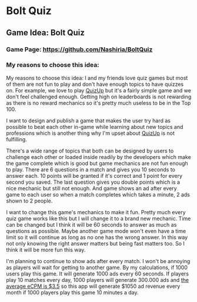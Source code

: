 # Bolt Quiz

## Game Idea: Bolt Quiz
### Game Page: https://github.com/Nashiria/BoltQuiz
### My reasons to choose this idea: 

My reasons to choose this idea:
I and my friends love quiz games but most of them are not fun to play and don't have enough topics to have quizzes on. For example, we love to play [QuizUp](https://play.google.com/store/apps/details?id=com.quizup.core) but it's a fairly simple game and we don't feel challenged enough. Getting high on leaderboards is not rewarding as there is no reward mechanics so it's pretty much useless to be in the Top 100.

I want to design and publish a game that makes the user try hard as possible to beat each other in-game while learning about new topics and professions which is another thing why I'm upset about [QuizUp](https://play.google.com/store/apps/details?id=com.quizup.core) is not fulfilling.

There's a wide range of topics that both can be designed by users to challenge each other or loaded inside readily by the developers which make the game complete which is good but game mechanics are not fun enough to play. There are 6 questions in a match and gives you 10 seconds to answer each. 10 points will be granted if it's correct and 1 point for every second you saved. The last question gives you double points which is a nice mechanic but still not enough. And game shows an ad after every game to each user so when a match completes which takes a minute, 2 ads shown to 2 people.

I want to change this game's mechanics to make it fun. Pretty much every quiz game works like this but I will change it to a brand new mechanic. Time can be changed but I think it will be 60 seconds to answer as much as questions as possible. Maybe another game mode won't even have a time limit so it will continue as long as no one has the wrong answer. In this way not only knowing the right answer matters but being fast matters too. So I think it will be more fun this way.

I'm planning to continue to show ads after every match. I won't be annoying as players will wait for getting to another game. By my calculations, if 1000 users play this game. It will generate 1000 ads every 60 seconds. If players play 10 matches every day, 1000 players will generate 300.000 ads and [the average eCPM is $3.5](https://www.appodeal.com/home/blog/april-2020-mobile-in-app-ecpm-performances-worldwide/) so this app will generate $1050 ad revenue every month if 1000 players play this game 10 minutes a day.
